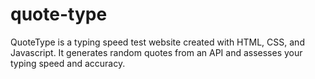 # quote-type
QuoteType is a typing speed test website created with HTML, CSS, and Javascript. It generates random quotes from an API and assesses your typing speed and accuracy.
